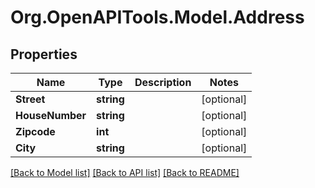# Org.OpenAPITools.Model.Address
## Properties

Name | Type | Description | Notes
------------ | ------------- | ------------- | -------------
**Street** | **string** |  | [optional] 
**HouseNumber** | **string** |  | [optional] 
**Zipcode** | **int** |  | [optional] 
**City** | **string** |  | [optional] 

[[Back to Model list]](../README.md#documentation-for-models) [[Back to API list]](../README.md#documentation-for-api-endpoints) [[Back to README]](../README.md)

